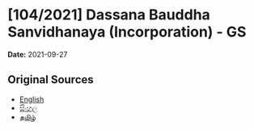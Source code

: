 # [104/2021] Dassana Bauddha Sanvidhanaya (Incorporation) - GS

**Date:** 2021-09-27

## Original Sources

- [English](https://documents.gov.lk/view/bills/2021/9/104-2021_E.pdf)
- [සිංහල](https://documents.gov.lk/view/bills/2021/9/104-2021_S.pdf)
- [தமிழ்](https://documents.gov.lk/view/bills/2021/9/104-2021_T.pdf)
